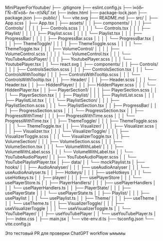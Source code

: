 MiniPlayerForYoutube/
├── .gitignore
├── eslint.config.js
├── ì«óδ⌐ ΓÑ¬ßΓ«óδ⌐ ñ«¬π¼Ñ¡Γ.txt
├── index.html
├── package-lock.json
├── package.json
├── public/
│ └── vite.svg
├── README.md
├── src/
│ ├── App.scss
│ ├── App.tsx
│ ├── assets/
│ │ ├── components/
│ │ │ ├── Controls/
│ │ │ │ ├── Controls.scss
│ │ │ │ └── Controls.tsx
│ │ │ ├── Playlist/
│ │ │ │ ├── Playlist.scss
│ │ │ │ └── Playlist.tsx
│ │ │ ├── ProgressBar/
│ │ │ │ ├── ProgressBar.scss
│ │ │ │ └── ProgressBar.tsx
│ │ │ ├── ThemeToggle/
│ │ │ │ ├── ThemeToggle.scss
│ │ │ │ └── ThemeToggle.tsx
│ │ │ ├── VolumeControl/
│ │ │ │ ├── VolumeControl.scss
│ │ │ │ └── VolumeControl.tsx
│ │ │ └── YouTubeAudioPlayer/
│ │ │ ├── YoutubePlayer.scss
│ │ │ └── YoutubePlayer.tsx
│ │ └── react.svg
│ ├── components/
│ │ ├── Controls/
│ │ │ ├── ControlsSection.scss
│ │ │ ├── ControlsSection.tsx
│ │ │ └── ControlsWithTooltip/
│ │ │ ├── ControlsWithTooltip.scss
│ │ │ └── ControlsWithTooltip.tsx
│ │ ├── Header/
│ │ │ ├── Header.scss
│ │ │ └── Header.tsx
│ │ ├── HiddenPlayer/
│ │ │ ├── HiddenPlayer.scss
│ │ │ └── HiddenPlayer.tsx
│ │ ├── PlayerSection1/
│ │ │ ├── PlayerSection.scss
│ │ │ └── PlayerSection.tsx
│ │ ├── Playlist/
│ │ │ ├── PlaylistList.scss
│ │ │ ├── PlaylistList.tsx
│ │ │ └── PlaylistSection/
│ │ │ ├── PlaylistSection.scss
│ │ │ └── PlaylistSection.tsx
│ │ ├── ProgressBar/
│ │ │ ├── ProgressSection.scss
│ │ │ └── ProgressSection.tsx
│ │ ├── ProgressWithTime/
│ │ │ ├── ProgressWithTime.scss
│ │ │ └── ProgressWithTime.tsx
│ │ ├── ThemeToggle/
│ │ │ ├── ThemeToggle.scss
│ │ │ └── ThemeToggle.tsx
│ │ ├── Visualizer/
│ │ │ ├── Visualizer.scss
│ │ │ ├── Visualizer.tsx
│ │ │ └── VisualizerToggle/
│ │ │ ├── VisualizerToggle.scss
│ │ │ └── VisualizerToggle.tsx
│ │ ├── VolumeSection/
│ │ │ ├── VolumeSection.scss
│ │ │ ├── VolumeSection.tsx
│ │ │ └── VolumeWithLabel/
│ │ │ ├── VolumeWithLabel.scss
│ │ │ └── VolumeWithLabel.tsx
│ │ └── YouTubeAudioPlayer/
│ │ ├── YouTubeAudioPlayer.scss
│ │ └── YouTubePlaylistPlayer.tsx
│ ├── data/
│ │ └── mockPlaylist.ts
│ ├── hooks/
│ │ ├── AudioAnalyser/
│ │ │ ├── useAudioAnalyser
│ │ │ └── useAudioAnalyser.ts
│ │ ├── Hotkeys/
│ │ │ ├── useHotkeys
│ │ │ └── useHotkeys.ts
│ │ ├── player/
│ │ │ ├── usePlayerStore
│ │ │ └── usePlayerStore.ts
│ │ ├── PlayerHandlers/
│ │ │ ├── usePlayerHandlers
│ │ │ └── usePlayerHandlers.ts
│ │ ├── PlayerState/
│ │ │ ├── usePlayerState
│ │ │ └── usePlayerState.ts
│ │ ├── Playlist/
│ │ │ ├── usePlaylist
│ │ │ └── usePlaylist.ts
│ │ ├── Theme/
│ │ │ ├── useTheme
│ │ │ └── useTheme.ts
│ │ ├── VisualizerToggle/
│ │ │ ├── useVisualizerToggle
│ │ │ └── useVisualizerToggle.ts
│ │ └── YouTubePlayer/
│ │ ├── useYouTubePlayer
│ │ └── useYouTubePlayer.ts
│ ├── index.css
│ ├── main.jsx
│ └── vite-env.d.ts
├── tsconfig.json
└── vite.config.js

Это тестовый PR для проверки ChatGPT workflow ымымы
